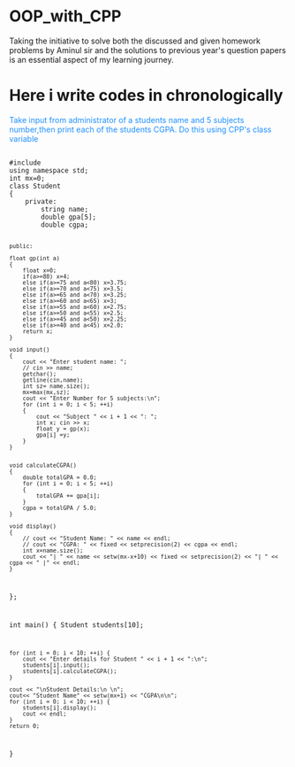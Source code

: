 # OOP_with_CPP
Taking the initiative to solve both the discussed and given homework problems by Aminul sir and the solutions to previous year's question papers is an essential aspect of my learning journey.
<div>
<!-- <style>
    .para
    {
        color: teal;
        font-size: 15px;
    }
</style> -->
<h1> Here i write codes in chronologically </h1> 

<p class="para" style="color:DodgerBlue;"> Take input from administrator of a students name and 5 subjects number,then print each of the students CGPA. Do this using CPP's class variable</p>

<code>
#include<bits/stdc++.h>
using namespace std;
int mx=0;
class Student 
{
    private:
        string name;
        double gpa[5];
        double cgpa;

    public:

    float gp(int a)
    {
        float x=0;
        if(a>=80) x=4;
        else if(a>=75 and a<80) x=3.75;
        else if(a>=70 and a<75) x=3.5;
        else if(a>=65 and a<70) x=3.25;
        else if(a>=60 and a<65) x=3;
        else if(a>=55 and a<60) x=2.75;
        else if(a>=50 and a<55) x=2.5;
        else if(a>=45 and a<50) x=2.25;
        else if(a>=40 and a<45) x=2.0;
        return x;
    }

    void input() 
    {
        cout << "Enter student name: ";
        // cin >> name;
        getchar();
        getline(cin,name);
        int sz= name.size();
        mx=max(mx,sz);
        cout << "Enter Number for 5 subjects:\n";
        for (int i = 0; i < 5; ++i) 
        {   
            cout << "Subject " << i + 1 << ": ";
            int x; cin >> x;
            float y = gp(x);
            gpa[i] =y;
        }
    }
        

    void calculateCGPA() 
    {
        double totalGPA = 0.0;
        for (int i = 0; i < 5; ++i) 
        {
            totalGPA += gpa[i];
        }
        cgpa = totalGPA / 5.0;
    }

    void display() 
    {
        // cout << "Student Name: " << name << endl;
        // cout << "CGPA: " << fixed << setprecision(2) << cgpa << endl;
        int x=name.size();
        cout << "| " << name << setw(mx-x+10) << fixed << setprecision(2) << "| " << cgpa << " |" << endl;
    }
};

int main() {
    Student students[10];
    
    for (int i = 0; i < 10; ++i) {
        cout << "Enter details for Student " << i + 1 << ":\n";
        students[i].input();
        students[i].calculateCGPA();
    }

    cout << "\nStudent Details:\n \n";
    cout<< "Student Name" << setw(mx+1) << "CGPA\n\n";
    for (int i = 0; i < 10; ++i) {
        students[i].display();
        cout << endl;
    }
    return 0;
}

</code>

</div>
